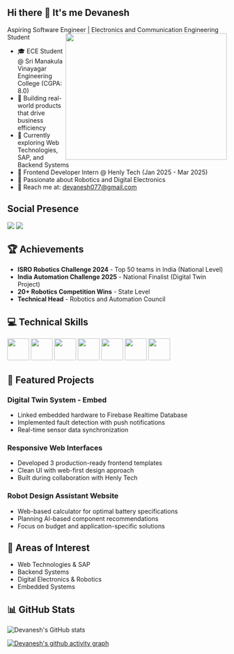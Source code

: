 ## Hi there 👋 It's me Devanesh

Aspiring Software Engineer | Electronics and Communication Engineering Student
<img align="right" width="370" height="290" src="https://i.pinimg.com/originals/47/f0/34/47f0342cec72b800463bf003eac1257e.gif">

- 🎓 ECE Student @ Sri Manakula Vinayagar Engineering College (CGPA: 8.0)
- 🔭 Building real-world products that drive business efficiency
- 🌱 Currently exploring Web Technologies, SAP, and Backend Systems
- 💼 Frontend Developer Intern @ Henly Tech (Jan 2025 - Mar 2025)
- 🤖 Passionate about Robotics and Digital Electronics
- 📧 Reach me at: devanesh077@gmail.com

## Social Presence
[<img src="https://img.shields.io/badge/LinkedIn-0077B5?style=for-the-badge&logo=linkedin&logoColor=white" />](https://linkedin.com/in/devanesh)
[<img src="https://img.shields.io/badge/GitHub-100000?style=for-the-badge&logo=github&logoColor=white" />](https://github.com/devanesh077)

## 🏆 Achievements
- **ISRO Robotics Challenge 2024** - Top 50 teams in India (National Level)
- **India Automation Challenge 2025** - National Finalist (Digital Twin Project)
- **20+ Robotics Competition Wins** - State Level
- **Technical Head** - Robotics and Automation Council

## 💻 Technical Skills
<img height="50" width="50" src="https://img.icons8.com/color/48/000000/java-coffee-cup-logo.png" /> <img height="50" width="50" src="https://img.icons8.com/color/48/000000/html-5.png" /> <img height="50" width="50" src="https://img.icons8.com/color/48/000000/css3.png" /> <img height="50" width="50" src="https://img.icons8.com/color/48/000000/bootstrap.png" /> <img height="50" width="50" src="https://img.icons8.com/color/48/000000/mysql-logo.png" /> <img height="50" width="50" src="https://img.icons8.com/color/48/000000/google-firebase-console.png" /> <img height="50" width="50" src="https://img.icons8.com/fluent/48/000000/arduino.png" />

## 🚀 Featured Projects

### Digital Twin System - Embed
- Linked embedded hardware to Firebase Realtime Database
- Implemented fault detection with push notifications
- Real-time sensor data synchronization

### Responsive Web Interfaces
- Developed 3 production-ready frontend templates
- Clean UI with web-first design approach
- Built during collaboration with Henly Tech

### Robot Design Assistant Website
- Web-based calculator for optimal battery specifications
- Planning AI-based component recommendations
- Focus on budget and application-specific solutions

## 🎯 Areas of Interest
- Web Technologies & SAP
- Backend Systems
- Digital Electronics & Robotics
- Embedded Systems

## 📊 GitHub Stats
![Devanesh's GitHub stats](https://github-readme-stats.vercel.app/api?username=devanesh077&theme=dark&show_icons=true&hide=issues,contribs)

[![Devanesh's github activity graph](https://github-readme-activity-graph.vercel.app/graph?username=devanesh077&bg_color=000000&color=ffffff&line=51f565&point=ffffff&area=true&hide_border=true)](https://github.com/ashutosh00710/github-readme-activity-graph)
